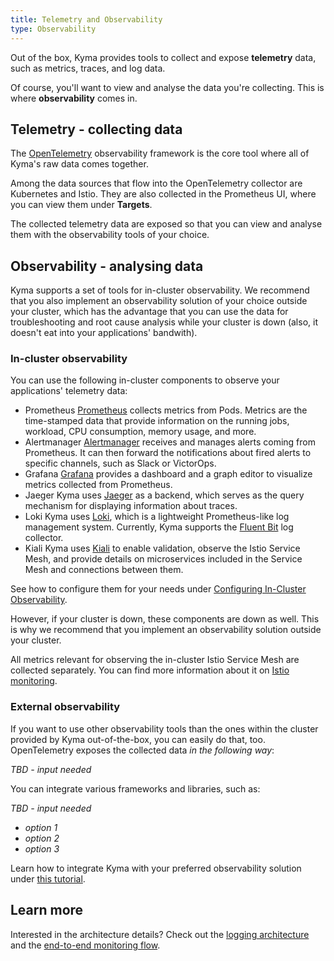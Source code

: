 ```yaml
---
title: Telemetry and Observability
type: Observability
---
```


Out of the box, Kyma provides tools to collect and expose **telemetry** data, such as metrics, traces, and log data.

Of course, you'll want to view and analyse the data you're collecting. This is where **observability** comes in. 

## Telemetry - collecting data

The [OpenTelemetry](https://opentelemetry.io/) observability framework is the core tool where all of Kyma's raw data comes together. 

Among the data sources that flow into the OpenTelemetry collector are Kubernetes and Istio. They are also collected in the Prometheus UI, where you can view them under **Targets**.

The collected telemetry data are exposed so that you can view and analyse them with the observability tools of your choice.

## Observability - analysing data

Kyma supports a set of tools for in-cluster observability. 
We recommend that you also implement an observability solution of your choice outside your cluster, which has the advantage that you can use the data for troubleshooting and root cause analysis while your cluster is down (also, it doesn't eat into your applications' bandwith). 

### In-cluster observability

You can use the following in-cluster components to observe your applications' telemetry data:

- Prometheus
  [Prometheus](https://prometheus.io/docs/introduction) collects metrics from Pods. Metrics are the time-stamped data that provide information on the running jobs, workload, CPU consumption, memory usage, and more.
- Alertmanager
  [Alertmanager](https://prometheus.io/docs/alerting/alertmanager/) receives and manages alerts coming from Prometheus. It can then forward the notifications about fired alerts to specific channels, such as Slack or VictorOps.
- Grafana
  [Grafana](https://grafana.com/docs/guides/getting_started/) provides a dashboard and a graph editor to visualize metrics collected from Prometheus.
- Jaeger
  Kyma uses [Jaeger](https://www.jaegertracing.io/docs/) as a backend, which serves as the query mechanism for displaying information about traces.
- Loki
  Kyma uses [Loki](https://github.com/grafana/loki), which is a lightweight Prometheus-like log management system. Currently, Kyma supports the [Fluent Bit](https://fluentbit.io/) log collector.
- Kiali
  Kyma uses [Kiali](https://www.kiali.io) to enable validation, observe the Istio Service Mesh, and provide details on microservices included in the Service Mesh and connections between them.

See how to configure them for your needs under [Configuring In-Cluster Observability](link_tbd).

However, if your cluster is down, these components are down as well. This is why we recommend that you implement an observability solution outside your cluster.

All metrics relevant for observing the in-cluster Istio Service Mesh are collected separately. You can find more information about it on [Istio monitoring](link-to-istio-monitoring).
### External observability

If you want to use other observability tools than the ones within the cluster provided by Kyma out-of-the-box, you can easily do that, too. 
OpenTelemetry exposes the collected data *in the following way*:

  *TBD - input needed*

You can integrate various frameworks and libraries, such as:

  *TBD - input needed*

- *option 1*
- *option 2*
- *option 3*

Learn how to integrate Kyma with your preferred observability solution under [this tutorial](link-to-topic).

## Learn more

Interested in the architecture details? Check out the [logging architecture](arch-logging) and the [end-to-end monitoring flow](arch-monitoring).
